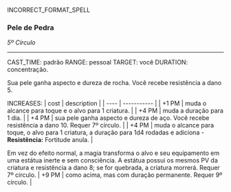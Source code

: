 INCORRECT_FORMAT_SPELL
### Pele de Pedra
*5º Círculo*
___
CAST_TIME: padrão
RANGE: pessoal
TARGET: você
DURATION: concentração.

Sua pele ganha aspecto e dureza de rocha. Você recebe resistência a dano 5.

INCREASES:
| cost | description |
| ---- | ----------- |
| +1 PM | muda o alcance para toque e o alvo para 1 criatura. |
| +4 PM | muda a duração para 1 dia. |
| +4 PM | sua pele ganha aspecto e dureza de aço. Você recebe resistência a dano 10. Requer 7º círculo. |
| +4 PM | muda o alcance para toque, o alvo para 1 criatura, a duração para 1d4 rodadas e adiciona - **Resistência:** Fortitude anula. |

Em vez do efeito normal, a magia transforma o alvo e seu equipamento em uma estátua inerte e sem consciência. A estátua possui os mesmos PV da criatura e resistência a dano 8; se for quebrada, a criatura morrerá. Requer 7º círculo.
| +9 PM | como acima, mas com duração permanente. Requer 9º círculo. |
